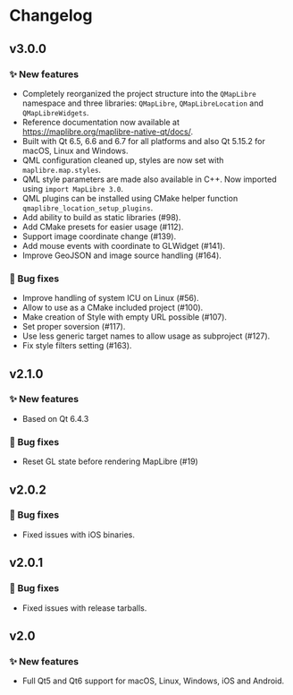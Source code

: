 # Changelog

## v3.0.0

### ✨ New features

- Completely reorganized the project structure into the `QMapLibre` namespace
  and three libraries: `QMapLibre`, `QMapLibreLocation` and `QMapLibreWidgets`.
- Reference documentation now available at
  https://maplibre.org/maplibre-native-qt/docs/.
- Built with Qt 6.5, 6.6 and 6.7 for all platforms and also Qt 5.15.2 for
  macOS, Linux and Windows.
- QML configuration cleaned up, styles are now set with `maplibre.map.styles`.
- QML style parameters are made also available in C++.
  Now imported using `import MapLibre 3.0`.
- QML plugins can be installed using CMake helper function
  `qmaplibre_location_setup_plugins`.
- Add ability to build as static libraries (#98).
- Add CMake presets for easier usage (#112).
- Support image coordinate change (#139).
- Add mouse events with coordinate to GLWidget (#141).
- Improve GeoJSON and image source handling (#164).

### 🐞 Bug fixes

- Improve handling of system ICU on Linux (#56).
- Allow to use as a CMake included project (#100).
- Make creation of Style with empty URL possible (#107).
- Set proper soversion (#117).
- Use less generic target names to allow usage as subproject (#127).
- Fix style filters setting (#163).

## v2.1.0

### ✨ New features

- Based on Qt 6.4.3

### 🐞 Bug fixes

- Reset GL state before rendering MapLibre (#19)

## v2.0.2

### 🐞 Bug fixes

- Fixed issues with iOS binaries.

## v2.0.1

### 🐞 Bug fixes

- Fixed issues with release tarballs.

## v2.0

### ✨ New features

- Full Qt5 and Qt6 support for macOS, Linux, Windows, iOS and Android.
